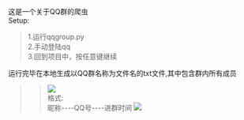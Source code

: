 这是一个关于QQ群的爬虫<br>
Setup:<br>
>1.运行qqgroup.py <br>
>2.手动登陆qq<br>
>3.回到项目中，按任意键继续<br>

运行完毕在本地生成以QQ群名称为文件名的txt文件,其中包含群内所有成员<br>
>>![](https://github.com/crazyxw/QQGroupSpider/raw/master/images/qqgroup.png)<br>
格式:<br>
昵称----QQ号----进群时间
>>![](https://github.com/crazyxw/QQGroupSpider/raw/master/images/qq.png)<br>
